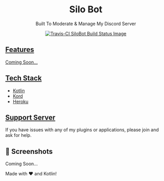 <h1 align="center">Silo Bot</h1> 
<p align="center">Built To Moderate & Manage My Discord Server</p>

<p align="center">
  <a href="https://travis-ci.org/Silo-Bot/Silo-Bot">
  <img src="https://app.travis-ci.com/realericvega/Silo-Bot.svg?token=ZLdsKzydGpLuphBpAFpx&branch=main" alt="Travis-CI SiloBot Build Status Image">
</p>

## Features
Coming Soon...

## Tech Stack

- [Kotlin](https://kotlinlang.org)
- [Kord](https://github.com/kordlib/kord)
- [Heroku](https://www.heroku.com)

## [Support Server](https://discord.gg/NwZfkNyfeR)

If you have issues with any of my plugins or applications, please join and ask for help.

## 📸 Screenshots
Coming Soon...


Made with :heart: and Kotlin!

